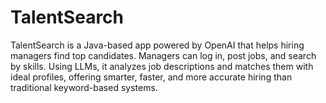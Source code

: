 # TalentSearch
TalentSearch is a Java-based app powered by OpenAI that helps hiring managers find top candidates. Managers can log in, post jobs, and search by skills. Using LLMs, it analyzes job descriptions and matches them with ideal profiles, offering smarter, faster, and more accurate hiring than traditional keyword-based systems.
